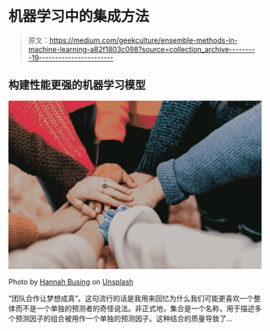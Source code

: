 # 机器学习中的集成方法

> 原文：<https://medium.com/geekculture/ensemble-methods-in-machine-learning-a82f1803c098?source=collection_archive---------19----------------------->

## 构建性能更强的机器学习模型

![](img/262cba906d7baa4c56f760e5a5dd211d.png)

Photo by [Hannah Busing](https://unsplash.com/@hannahbusing?utm_source=medium&utm_medium=referral) on [Unsplash](https://unsplash.com?utm_source=medium&utm_medium=referral)

“团队合作让梦想成真”。这句流行的话是我用来回忆为什么我们可能更喜欢一个整体而不是一个单独的预测者的奇怪说法。非正式地，集合是一个名称，用于描述多个预测因子的组合被用作一个单独的预测因子。这种结合的质量导致了…